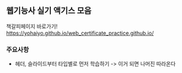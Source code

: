 ## 웹기능사 실기 액기스 모음

책갈피페이지 바로가기!
https://yohaiyo.github.io/web_certificate_practice.github.io/

 ### 주요사항
 - 헤더, 슬라이드부터 타입별로 먼저 학습하기 -> 이거 되면 나머진 따라온다